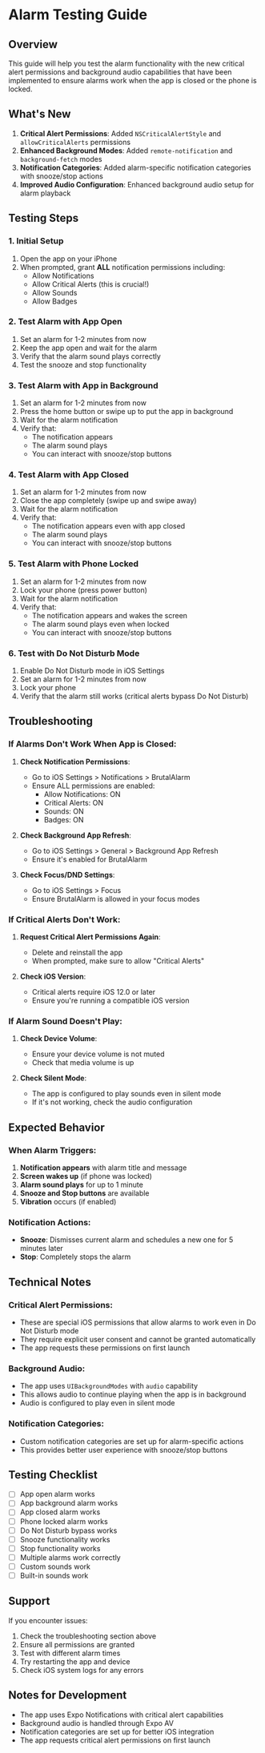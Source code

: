 # Alarm Testing Guide

## Overview
This guide will help you test the alarm functionality with the new critical alert permissions and background audio capabilities that have been implemented to ensure alarms work when the app is closed or the phone is locked.

## What's New
1. **Critical Alert Permissions**: Added `NSCriticalAlertStyle` and `allowCriticalAlerts` permissions
2. **Enhanced Background Modes**: Added `remote-notification` and `background-fetch` modes
3. **Notification Categories**: Added alarm-specific notification categories with snooze/stop actions
4. **Improved Audio Configuration**: Enhanced background audio setup for alarm playback

## Testing Steps

### 1. Initial Setup
1. Open the app on your iPhone
2. When prompted, grant **ALL** notification permissions including:
   - Allow Notifications
   - Allow Critical Alerts (this is crucial!)
   - Allow Sounds
   - Allow Badges

### 2. Test Alarm with App Open
1. Set an alarm for 1-2 minutes from now
2. Keep the app open and wait for the alarm
3. Verify that the alarm sound plays correctly
4. Test the snooze and stop functionality

### 3. Test Alarm with App in Background
1. Set an alarm for 1-2 minutes from now
2. Press the home button or swipe up to put the app in background
3. Wait for the alarm notification
4. Verify that:
   - The notification appears
   - The alarm sound plays
   - You can interact with snooze/stop buttons

### 4. Test Alarm with App Closed
1. Set an alarm for 1-2 minutes from now
2. Close the app completely (swipe up and swipe away)
3. Wait for the alarm notification
4. Verify that:
   - The notification appears even with app closed
   - The alarm sound plays
   - You can interact with snooze/stop buttons

### 5. Test Alarm with Phone Locked
1. Set an alarm for 1-2 minutes from now
2. Lock your phone (press power button)
3. Wait for the alarm notification
4. Verify that:
   - The notification appears and wakes the screen
   - The alarm sound plays even when locked
   - You can interact with snooze/stop buttons

### 6. Test with Do Not Disturb Mode
1. Enable Do Not Disturb mode in iOS Settings
2. Set an alarm for 1-2 minutes from now
3. Lock your phone
4. Verify that the alarm still works (critical alerts bypass Do Not Disturb)

## Troubleshooting

### If Alarms Don't Work When App is Closed:

1. **Check Notification Permissions**:
   - Go to iOS Settings > Notifications > BrutalAlarm
   - Ensure ALL permissions are enabled:
     - Allow Notifications: ON
     - Critical Alerts: ON
     - Sounds: ON
     - Badges: ON

2. **Check Background App Refresh**:
   - Go to iOS Settings > General > Background App Refresh
   - Ensure it's enabled for BrutalAlarm

3. **Check Focus/DND Settings**:
   - Go to iOS Settings > Focus
   - Ensure BrutalAlarm is allowed in your focus modes

### If Critical Alerts Don't Work:

1. **Request Critical Alert Permissions Again**:
   - Delete and reinstall the app
   - When prompted, make sure to allow "Critical Alerts"

2. **Check iOS Version**:
   - Critical alerts require iOS 12.0 or later
   - Ensure you're running a compatible iOS version

### If Alarm Sound Doesn't Play:

1. **Check Device Volume**:
   - Ensure your device volume is not muted
   - Check that media volume is up

2. **Check Silent Mode**:
   - The app is configured to play sounds even in silent mode
   - If it's not working, check the audio configuration

## Expected Behavior

### When Alarm Triggers:
1. **Notification appears** with alarm title and message
2. **Screen wakes up** (if phone was locked)
3. **Alarm sound plays** for up to 1 minute
4. **Snooze and Stop buttons** are available
5. **Vibration** occurs (if enabled)

### Notification Actions:
- **Snooze**: Dismisses current alarm and schedules a new one for 5 minutes later
- **Stop**: Completely stops the alarm

## Technical Notes

### Critical Alert Permissions:
- These are special iOS permissions that allow alarms to work even in Do Not Disturb mode
- They require explicit user consent and cannot be granted automatically
- The app requests these permissions on first launch

### Background Audio:
- The app uses `UIBackgroundModes` with `audio` capability
- This allows audio to continue playing when the app is in background
- Audio is configured to play even in silent mode

### Notification Categories:
- Custom notification categories are set up for alarm-specific actions
- This provides better user experience with snooze/stop buttons

## Testing Checklist

- [ ] App open alarm works
- [ ] App background alarm works
- [ ] App closed alarm works
- [ ] Phone locked alarm works
- [ ] Do Not Disturb bypass works
- [ ] Snooze functionality works
- [ ] Stop functionality works
- [ ] Multiple alarms work correctly
- [ ] Custom sounds work
- [ ] Built-in sounds work

## Support

If you encounter issues:
1. Check the troubleshooting section above
2. Ensure all permissions are granted
3. Test with different alarm times
4. Try restarting the app and device
5. Check iOS system logs for any errors

## Notes for Development

- The app uses Expo Notifications with critical alert capabilities
- Background audio is handled through Expo AV
- Notification categories are set up for better iOS integration
- The app requests critical alert permissions on first launch
